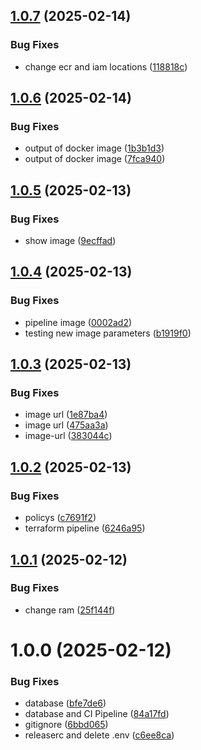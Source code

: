 ## [1.0.7](https://github.com/dadagss/CI-CD-Project/compare/v1.0.6...v1.0.7) (2025-02-14)


### Bug Fixes

* change ecr and iam locations ([118818c](https://github.com/dadagss/CI-CD-Project/commit/118818c5bd7a1e751c150d31ce61a00e1f55550e))

## [1.0.6](https://github.com/dadagss/CI-CD-Project/compare/v1.0.5...v1.0.6) (2025-02-14)


### Bug Fixes

* output of docker image ([1b3b1d3](https://github.com/dadagss/CI-CD-Project/commit/1b3b1d39e4f1c95281b36786ee94c4e5b4f82ead))
* output of docker image ([7fca940](https://github.com/dadagss/CI-CD-Project/commit/7fca940d265c332fc55dcdde3b933a31fd326e1b))

## [1.0.5](https://github.com/dadagss/CI-CD-Project/compare/v1.0.4...v1.0.5) (2025-02-13)


### Bug Fixes

* show image ([9ecffad](https://github.com/dadagss/CI-CD-Project/commit/9ecffad828c2fb997ad6f5a729a525602c473630))

## [1.0.4](https://github.com/dadagss/CI-CD-Project/compare/v1.0.3...v1.0.4) (2025-02-13)


### Bug Fixes

* pipeline image ([0002ad2](https://github.com/dadagss/CI-CD-Project/commit/0002ad2219377d20a7f31eb68049f64100fb50ee))
* testing new image parameters ([b1919f0](https://github.com/dadagss/CI-CD-Project/commit/b1919f0799b5d5eb868ac0d3517919d8dfb7545f))

## [1.0.3](https://github.com/dadagss/CI-CD-Project/compare/v1.0.2...v1.0.3) (2025-02-13)


### Bug Fixes

* image url ([1e87ba4](https://github.com/dadagss/CI-CD-Project/commit/1e87ba43bd4db3343c1ecf670965f43eb15b5165))
* image url ([475aa3a](https://github.com/dadagss/CI-CD-Project/commit/475aa3a3eea5cf2abb54d9da179995f32f348b2a))
* image-url ([383044c](https://github.com/dadagss/CI-CD-Project/commit/383044c8e9e1568fc47120d6878365691dd8186b))

## [1.0.2](https://github.com/dadagss/CI-CD-Project/compare/v1.0.1...v1.0.2) (2025-02-13)


### Bug Fixes

* policys ([c7691f2](https://github.com/dadagss/CI-CD-Project/commit/c7691f2e618aa92c04e03d2eb31fca63dfbc7d84))
* terraform pipeline ([6246a95](https://github.com/dadagss/CI-CD-Project/commit/6246a952e11e2f3c6e1832420e2235f6b8bfc135))

## [1.0.1](https://github.com/dadagss/CI-CD-Project/compare/v1.0.0...v1.0.1) (2025-02-12)


### Bug Fixes

* change ram ([25f144f](https://github.com/dadagss/CI-CD-Project/commit/25f144f6efc88148f3342a40ab71f1305c007be3))

# 1.0.0 (2025-02-12)


### Bug Fixes

* database ([bfe7de6](https://github.com/dadagss/CI-CD-Project/commit/bfe7de6adb49a8c93660cabff6864469e461ef56))
* database and CI Pipeline ([84a17fd](https://github.com/dadagss/CI-CD-Project/commit/84a17fd508de531529ffebc2f86596ae808717b3))
* gitignore ([6bbd065](https://github.com/dadagss/CI-CD-Project/commit/6bbd0657c085254d40d6be9f0c51037febb5d26a))
* releaserc and delete .env ([c6ee8ca](https://github.com/dadagss/CI-CD-Project/commit/c6ee8cae0e45542f432e20bac634b106b4ee09cc))
